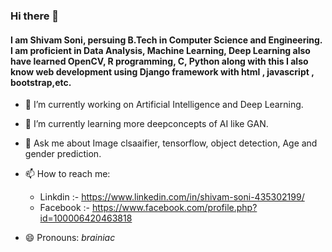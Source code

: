 ### Hi there 👋
#### I am Shivam Soni, persuing B.Tech in Computer Science and Engineering. I am proficient in Data Analysis, Machine Learning, Deep Learning also have learned OpenCV, R programming, C, Python along with this I also know web development using Django framework with html , javascript , bootstrap,etc.

- 🔭 I’m currently working on Artificial Intelligence and Deep Learning.
- 🌱 I’m currently learning more deepconcepts of AI like GAN.
- 💬 Ask me about Image clsaaifier, tensorflow, object detection, Age and gender prediction.
- 📫 How to reach me: 
   * Linkdin  :- https://www.linkedin.com/in/shivam-soni-435302199/
   * Facebook :- https://www.facebook.com/profile.php?id=100006420463818
 
- 😄 Pronouns: *brainiac*
<!--
**ShivamSoni11/ShivamSoni11** is a ✨ _special_ ✨ repository because its `README.md` (this file) appears on your GitHub profile.

Here are some ideas to get you started:

- 🔭 I’m currently working on ...
- 🌱 I’m currently learning ...
- 👯 I’m looking to collaborate on ...
- 🤔 I’m looking for help with ...
- 💬 Ask me about ...
- 📫 How to reach me: ...
- 😄 Pronouns: ...
- ⚡ Fun fact: ...
-->
